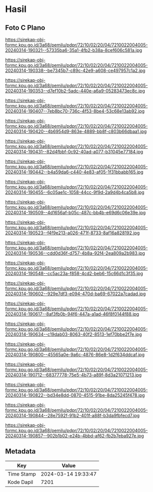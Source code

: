 # Hasil

## Foto C Plano

https://sirekap-obj-formc.kpu.go.id/3a68/pemilu/pdpr/72/10/02/20/04/7210022004005-20240314-190321--57335ba6-35a1-4fb2-b38a-8cef606c581a.jpg

https://sirekap-obj-formc.kpu.go.id/3a68/pemilu/pdpr/72/10/02/20/04/7210022004005-20240314-190338--be7345b7-c89c-42e9-a608-ce497957c1a2.jpg

https://sirekap-obj-formc.kpu.go.id/3a68/pemilu/pdpr/72/10/02/20/04/7210022004005-20240314-190353--d7ef10b2-5adc-440e-a6a9-05283473ec8c.jpg

https://sirekap-obj-formc.kpu.go.id/3a68/pemilu/pdpr/72/10/02/20/04/7210022004005-20240314-190407--7eb8bc70-736c-4f53-8be4-53c68e13ab92.jpg

https://sirekap-obj-formc.kpu.go.id/3a68/pemilu/pdpr/72/10/02/20/04/7210022004005-20240314-190420--4b6954d9-863e-4889-bb8f-c803b66dbaa1.jpg

https://sirekap-obj-formc.kpu.go.id/3a68/pemilu/pdpr/72/10/02/20/04/7210022004005-20240314-190431--82d4fbbf-0c92-40ad-a077-b31045e77184.jpg

https://sirekap-obj-formc.kpu.go.id/3a68/pemilu/pdpr/72/10/02/20/04/7210022004005-20240314-190442--b4a59da6-c440-4e83-af05-1f31bbabb165.jpg

https://sirekap-obj-formc.kpu.go.id/3a68/pemilu/pdpr/72/10/02/20/04/7210022004005-20240314-190455--6c05ae1c-1058-44cc-9f9d-2a9d4b4ca5b8.jpg

https://sirekap-obj-formc.kpu.go.id/3a68/pemilu/pdpr/72/10/02/20/04/7210022004005-20240314-190509--4d1656af-b05c-487c-bb4b-e69d6c06e39e.jpg

https://sirekap-obj-formc.kpu.go.id/3a68/pemilu/pdpr/72/10/02/20/04/7210022004005-20240314-190523--f4f9e213-a026-471f-8733-8af16a828192.jpg

https://sirekap-obj-formc.kpu.go.id/3a68/pemilu/pdpr/72/10/02/20/04/7210022004005-20240314-190536--cdd0d36f-d757-4b8a-92f4-2ea809a2b983.jpg

https://sirekap-obj-formc.kpu.go.id/3a68/pemilu/pdpr/72/10/02/20/04/7210022004005-20240314-190548--cc5ac23a-f858-4cd2-beb6-15c66d1c3f35.jpg

https://sirekap-obj-formc.kpu.go.id/3a68/pemilu/pdpr/72/10/02/20/04/7210022004005-20240314-190602--929e7df3-e094-470d-ba69-67022a7cadad.jpg

https://sirekap-obj-formc.kpu.go.id/3a68/pemilu/pdpr/72/10/02/20/04/7210022004005-20240314-190617--8af3fb0b-94f6-447a-a1ad-46f8f0144f88.jpg

https://sirekap-obj-formc.kpu.go.id/3a68/pemilu/pdpr/72/10/02/20/04/7210022004005-20240314-190634--c19dab03-8063-40f2-8513-1ef70bbe2f7e.jpg

https://sirekap-obj-formc.kpu.go.id/3a68/pemilu/pdpr/72/10/02/20/04/7210022004005-20240314-190800--45565a0e-9a6c-4876-86e8-1d2f634ddcaf.jpg

https://sirekap-obj-formc.kpu.go.id/3a68/pemilu/pdpr/72/10/02/20/04/7210022004005-20240314-190712--68377778-75e5-4b73-a89f-8d3a21071213.jpg

https://sirekap-obj-formc.kpu.go.id/3a68/pemilu/pdpr/72/10/02/20/04/7210022004005-20240314-190822--bd34e8dd-0870-4515-91be-8da25245f478.jpg

https://sirekap-obj-formc.kpu.go.id/3a68/pemilu/pdpr/72/10/02/20/04/7210022004005-20240314-190844--28e7592f-91b2-401f-a88f-b3da9fbfecd7.jpg

https://sirekap-obj-formc.kpu.go.id/3a68/pemilu/pdpr/72/10/02/20/04/7210022004005-20240314-190857--902b1b02-e24b-4bbd-af62-fb2b7eba927e.jpg


## Metadata

| Key        | Value               |
| ---------- | ------------------- |
| Time Stamp | 2024-03-14 19:33:47 |
| Kode Dapil | 7201                |



